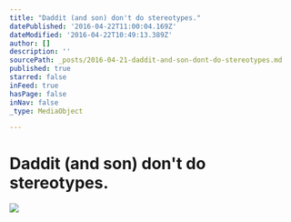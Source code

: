 ```yaml
---
title: "Daddit (and son) don't do stereotypes."
datePublished: '2016-04-22T11:00:04.169Z'
dateModified: '2016-04-22T10:49:13.389Z'
author: []
description: ''
sourcePath: _posts/2016-04-21-daddit-and-son-dont-do-stereotypes.md
published: true
starred: false
inFeed: true
hasPage: false
inNav: false
_type: MediaObject

---
```

# Daddit (and son) don't do stereotypes.
![](https://the-grid-user-content.s3-us-west-2.amazonaws.com/b2498a47-d694-41de-ae35-f5f7980b4e56.jpg)
